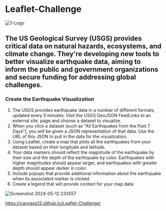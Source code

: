 # Leaflet-Challenge

![1-Logo](https://github.com/carojasp12/Leaflet-Challenge/assets/152667250/ba977dff-c54f-417a-86ce-d78f83f2d4cb)

## The US Geological Survey (USGS) provides critical data on natural hazards, ecosystems, and climate change. They're developing new tools to better visualize earthquake data, aiming to inform the public and government organizations and secure funding for addressing global challenges.

### Create the Earthquake Visualization

1. The USGS provides earthquake data in a number of different formats, updated every 5 minutes. Visit the USGS GeoJSON FeedLinks to an external site. page and choose a dataset to visualize.
2. When you click a dataset (such as "All Earthquakes from the Past 7 Days"), you will be given a JSON representation of that data. Use the URL of this JSON to pull in the data for the visualization.
3. Using Leaflet, create a map that plots all the earthquakes from your dataset based on their longitude and latitude.
4. Your data markers should reflect the magnitude of the earthquake by their size and the depth of the earthquake by color. Earthquakes with higher magnitudes should appear larger, and earthquakes with greater depth should appear darker in color.
5. Include popups that provide additional information about the earthquake when its associated marker is clicked.
6. Create a legend that will provide context for your map data.

![Screenshot 2024-05-12 233557](https://github.com/carojasp12/Leaflet-Challenge/assets/152667250/014883ca-f217-4609-9b0d-f5b393c2ee9a)

https://carojasp12.github.io/Leaflet-Challenge/
